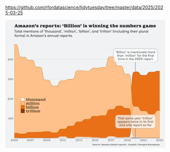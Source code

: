 https://github.com/rfordatascience/tidytuesday/tree/master/data/2025/2025-03-25

![](plots/amazon_reports.png)
